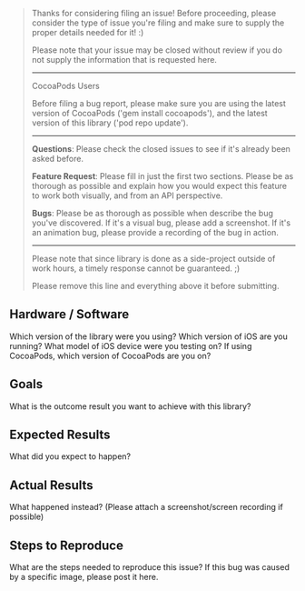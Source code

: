 > Thanks for considering filing an issue! Before proceeding, please consider
> the type of issue you're filing and make sure to supply the proper details 
> needed for it! :)
>
> Please note that your issue may be closed without review if you do not supply 
> the information that is requested here.
>
> ---
> 
> CocoaPods Users
>
> Before filing a bug report, please make sure you are using the latest version
> of CocoaPods ('gem install cocoapods'), and the latest version of this 
> library ('pod repo update').
>
> ---
>
> **Questions**: Please check the closed issues to see if it's already been asked
> before.
>
> **Feature Request**: Please fill in just the first two sections. Please be as thorough 
> as possible and explain how you would expect this feature to work both visually, and from an
> API perspective.
>
> **Bugs**: Please be as thorough as possible when describe the bug you've discovered. If it's 
> a visual bug, please add a screenshot. If it's an animation bug, please provide a recording 
> of the bug in action.
>
> ---
>
> Please note that since library is done as a side-project outside of work hours, 
> a timely response cannot be guaranteed. ;)
>
> Please remove this line and everything above it before submitting. 

## Hardware / Software

Which version of the library were you using?
Which version of iOS are you running?
What model of iOS device were you testing on?
If using CocoaPods, which version of CocoaPods are you on?

## Goals

What is the outcome result you want to achieve with this library?

## Expected Results

What did you expect to happen?

## Actual Results

What happened instead?  (Please attach a screenshot/screen recording if possible)

## Steps to Reproduce

What are the steps needed to reproduce this issue?
If this bug was caused by a specific image, please post it here.

